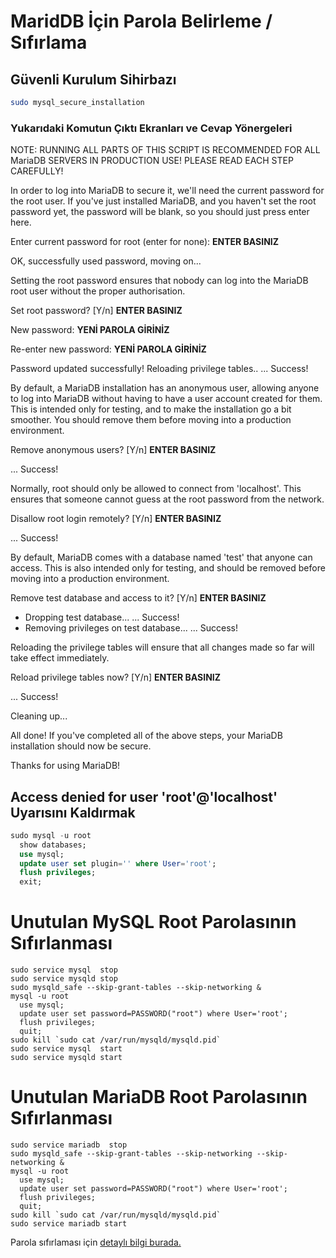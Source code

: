 # MaridDB İçin Parola Belirleme / Sıfırlama

## Güvenli Kurulum Sihirbazı

```BASH
sudo mysql_secure_installation
```
### Yukarıdaki Komutun Çıktı Ekranları ve Cevap Yönergeleri

NOTE: RUNNING ALL PARTS OF THIS SCRIPT IS RECOMMENDED FOR ALL MariaDB
      SERVERS IN PRODUCTION USE!  PLEASE READ EACH STEP CAREFULLY!

In order to log into MariaDB to secure it, we'll need the current
password for the root user.  If you've just installed MariaDB, and
you haven't set the root password yet, the password will be blank,
so you should just press enter here.

Enter current password for root (enter for none): **ENTER BASINIZ**

OK, successfully used password, moving on...

Setting the root password ensures that nobody can log into the MariaDB
root user without the proper authorisation.

Set root password? [Y/n] **ENTER BASINIZ**

New password: **YENİ PAROLA GİRİNİZ**

Re-enter new password: **YENİ PAROLA GİRİNİZ**

Password updated successfully!
Reloading privilege tables..
 ... Success!


By default, a MariaDB installation has an anonymous user, allowing anyone
to log into MariaDB without having to have a user account created for
them.  This is intended only for testing, and to make the installation
go a bit smoother.  You should remove them before moving into a
production environment.

Remove anonymous users? [Y/n] **ENTER BASINIZ**

 ... Success!

Normally, root should only be allowed to connect from 'localhost'.  This
ensures that someone cannot guess at the root password from the network.

Disallow root login remotely? [Y/n] **ENTER BASINIZ**

... Success!

By default, MariaDB comes with a database named 'test' that anyone can
access.  This is also intended only for testing, and should be removed
before moving into a production environment.

Remove test database and access to it? [Y/n] **ENTER BASINIZ**

 - Dropping test database...
 ... Success!
 - Removing privileges on test database...
 ... Success!

Reloading the privilege tables will ensure that all changes made so far
will take effect immediately.

Reload privilege tables now? [Y/n] **ENTER BASINIZ**

 ... Success!

Cleaning up...

All done!  If you've completed all of the above steps, your MariaDB
installation should now be secure.

Thanks for using MariaDB!



## Access denied for user 'root'@'localhost' Uyarısını Kaldırmak

```SQL
sudo mysql -u root
  show databases;
  use mysql;
  update user set plugin='' where User='root';
  flush privileges;
  exit;
```


# Unutulan MySQL Root Parolasının Sıfırlanması
```
sudo service mysql  stop
sudo service mysqld stop
sudo mysqld_safe --skip-grant-tables --skip-networking &
mysql -u root
  use mysql;
  update user set password=PASSWORD("root") where User='root';
  flush privileges;
  quit;
sudo kill `sudo cat /var/run/mysqld/mysqld.pid`
sudo service mysql  start
sudo service mysqld start
```


# Unutulan MariaDB Root Parolasının Sıfırlanması
```
sudo service mariadb  stop
sudo mysqld_safe --skip-grant-tables --skip-networking --skip-networking &
mysql -u root
  use mysql;
  update user set password=PASSWORD("root") where User='root';
  flush privileges;
  quit;
sudo kill `sudo cat /var/run/mysqld/mysqld.pid`
sudo service mariadb start
```

Parola sıfırlaması için [detaylı bilgi burada.](https://www.cloudeos.com/topluluk/mysql-veya-mariadb-root-sifresinin-sifirlanmasi)

